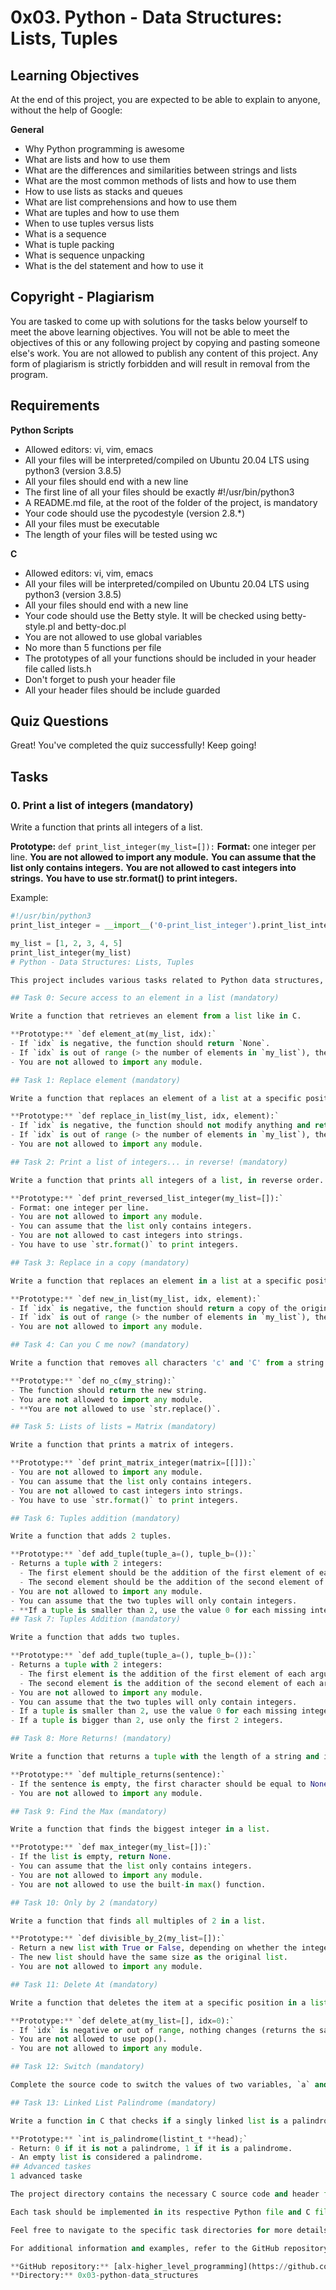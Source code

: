 # 0x03. Python - Data Structures: Lists, Tuples

## Learning Objectives

At the end of this project, you are expected to be able to explain to anyone, without the help of Google:

**General**
- Why Python programming is awesome
- What are lists and how to use them
- What are the differences and similarities between strings and lists
- What are the most common methods of lists and how to use them
- How to use lists as stacks and queues
- What are list comprehensions and how to use them
- What are tuples and how to use them
- When to use tuples versus lists
- What is a sequence
- What is tuple packing
- What is sequence unpacking
- What is the del statement and how to use it

## Copyright - Plagiarism
You are tasked to come up with solutions for the tasks below yourself to meet the above learning objectives.
You will not be able to meet the objectives of this or any following project by copying and pasting someone else's work.
You are not allowed to publish any content of this project.
Any form of plagiarism is strictly forbidden and will result in removal from the program.

## Requirements
**Python Scripts**
- Allowed editors: vi, vim, emacs
- All your files will be interpreted/compiled on Ubuntu 20.04 LTS using python3 (version 3.8.5)
- All your files should end with a new line
- The first line of all your files should be exactly #!/usr/bin/python3
- A README.md file, at the root of the folder of the project, is mandatory
- Your code should use the pycodestyle (version 2.8.*)
- All your files must be executable
- The length of your files will be tested using wc

**C**
- Allowed editors: vi, vim, emacs
- All your files will be interpreted/compiled on Ubuntu 20.04 LTS using python3 (version 3.8.5)
- All your files should end with a new line
- Your code should use the Betty style. It will be checked using betty-style.pl and betty-doc.pl
- You are not allowed to use global variables
- No more than 5 functions per file
- The prototypes of all your functions should be included in your header file called lists.h
- Don't forget to push your header file
- All your header files should be include guarded

## Quiz Questions
Great! You've completed the quiz successfully! Keep going!

## Tasks

### 0. Print a list of integers (mandatory)

Write a function that prints all integers of a list.

**Prototype:** `def print_list_integer(my_list=[]):`
**Format:** one integer per line.
**You are not allowed to import any module.**
**You can assume that the list only contains integers.**
**You are not allowed to cast integers into strings.**
**You have to use str.format() to print integers.**

Example:
```python
#!/usr/bin/python3
print_list_integer = __import__('0-print_list_integer').print_list_integer

my_list = [1, 2, 3, 4, 5]
print_list_integer(my_list)
# Python - Data Structures: Lists, Tuples

This project includes various tasks related to Python data structures, lists, and tuples. Each task has its own function to be implemented, and the required functionality and constraints are outlined below.

## Task 0: Secure access to an element in a list (mandatory)

Write a function that retrieves an element from a list like in C.

**Prototype:** `def element_at(my_list, idx):`
- If `idx` is negative, the function should return `None`.
- If `idx` is out of range (> the number of elements in `my_list`), the function should return `None`.
- You are not allowed to import any module.

## Task 1: Replace element (mandatory)

Write a function that replaces an element of a list at a specific position (like in C).

**Prototype:** `def replace_in_list(my_list, idx, element):`
- If `idx` is negative, the function should not modify anything and return the original list.
- If `idx` is out of range (> the number of elements in `my_list`), the function should not modify anything and return the original list.
- You are not allowed to import any module.

## Task 2: Print a list of integers... in reverse! (mandatory)

Write a function that prints all integers of a list, in reverse order.

**Prototype:** `def print_reversed_list_integer(my_list=[]):`
- Format: one integer per line.
- You are not allowed to import any module.
- You can assume that the list only contains integers.
- You are not allowed to cast integers into strings.
- You have to use `str.format()` to print integers.

## Task 3: Replace in a copy (mandatory)

Write a function that replaces an element in a list at a specific position without modifying the original list (like in C).

**Prototype:** `def new_in_list(my_list, idx, element):`
- If `idx` is negative, the function should return a copy of the original list.
- If `idx` is out of range (> the number of elements in `my_list`), the function should return a copy of the original list.
- You are not allowed to import any module.

## Task 4: Can you C me now? (mandatory)

Write a function that removes all characters 'c' and 'C' from a string.

**Prototype:** `def no_c(my_string):`
- The function should return the new string.
- You are not allowed to import any module.
- **You are not allowed to use `str.replace()`.

## Task 5: Lists of lists = Matrix (mandatory)

Write a function that prints a matrix of integers.

**Prototype:** `def print_matrix_integer(matrix=[[]]):`
- You are not allowed to import any module.
- You can assume that the list only contains integers.
- You are not allowed to cast integers into strings.
- You have to use `str.format()` to print integers.

## Task 6: Tuples addition (mandatory)

Write a function that adds 2 tuples.

**Prototype:** `def add_tuple(tuple_a=(), tuple_b=()):`
- Returns a tuple with 2 integers:
  - The first element should be the addition of the first element of each argument.
  - The second element should be the addition of the second element of each argument.
- You are not allowed to import any module.
- You can assume that the two tuples will only contain integers.
- **If a tuple is smaller than 2, use the value 0 for each missing integer.**
## Task 7: Tuples Addition (mandatory)

Write a function that adds two tuples.

**Prototype:** `def add_tuple(tuple_a=(), tuple_b=()):`
- Returns a tuple with 2 integers:
  - The first element is the addition of the first element of each argument.
  - The second element is the addition of the second element of each argument.
- You are not allowed to import any module.
- You can assume that the two tuples will only contain integers.
- If a tuple is smaller than 2, use the value 0 for each missing integer.
- If a tuple is bigger than 2, use only the first 2 integers.

## Task 8: More Returns! (mandatory)

Write a function that returns a tuple with the length of a string and its first character.

**Prototype:** `def multiple_returns(sentence):`
- If the sentence is empty, the first character should be equal to None.
- You are not allowed to import any module.

## Task 9: Find the Max (mandatory)

Write a function that finds the biggest integer in a list.

**Prototype:** `def max_integer(my_list=[]):`
- If the list is empty, return None.
- You can assume that the list only contains integers.
- You are not allowed to import any module.
- You are not allowed to use the built-in max() function.

## Task 10: Only by 2 (mandatory)

Write a function that finds all multiples of 2 in a list.

**Prototype:** `def divisible_by_2(my_list=[]):`
- Return a new list with True or False, depending on whether the integer at the same position in the original list is a multiple of 2.
- The new list should have the same size as the original list.
- You are not allowed to import any module.

## Task 11: Delete At (mandatory)

Write a function that deletes the item at a specific position in a list.

**Prototype:** `def delete_at(my_list=[], idx=0):`
- If `idx` is negative or out of range, nothing changes (returns the same list).
- You are not allowed to use pop().
- You are not allowed to import any module.

## Task 12: Switch (mandatory)

Complete the source code to switch the values of two variables, `a` and `b`.

## Task 13: Linked List Palindrome (mandatory)

Write a function in C that checks if a singly linked list is a palindrome.

**Prototype:** `int is_palindrome(listint_t **head);`
- Return: 0 if it is not a palindrome, 1 if it is a palindrome.
- An empty list is considered a palindrome.
## Advanced taskes
1 advanced taske

The project directory contains the necessary C source code and header file to implement the is_palindrome function.

Each task should be implemented in its respective Python file and C file (if applicable), following the provided prototypes and constraints.

Feel free to navigate to the specific task directories for more details and source code implementation.

For additional information and examples, refer to the GitHub repository for this project.

**GitHub repository:** [alx-higher_level_programming](https://github.com/USERNAME/alx-higher_level_programming)
**Directory:** 0x03-python-data_structures
